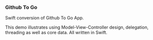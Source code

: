 ### Github To Go

Swift conversion of Github To Go App. 

This demo illustrates using Model-View-Controller design, delegation, threading as well as core data. All written in Swift.
